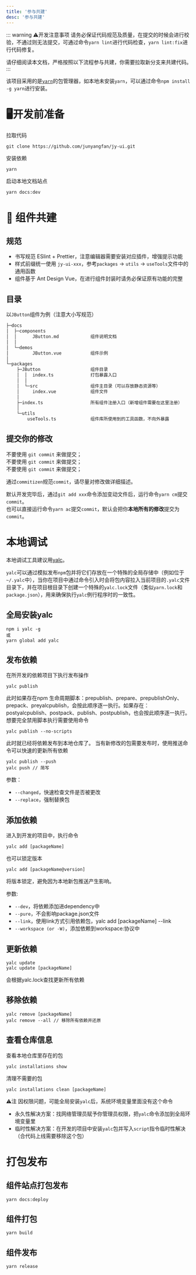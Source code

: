 ```yaml
---
title: '参与共建'
desc: '参与共建'
---
```


::: warning ⚠开发注意事项
请务必保证代码规范及质量，在提交的时候会进行校验，不通过则无法提交，可通过命令`yarn lint`进行代码检查，`yarn lint:fix`进行代码修复。

请仔细阅读本文档，严格按照以下流程参与共建，你需要拉取新分支来共建代码。
:::


该项目采用的是[`yarn`](https://yarnpkg.com/)的包管理器，如本地未安装`yarn`，可以通过命令`npm install -g yarn`进行安装。  

# 🖥开发前准备
拉取代码
```
git clone https://github.com/junyangfan/jy-ui.git
```

安装依赖
```
yarn
```

启动本地文档站点
```
yarn docs:dev
```

# 👋 组件共建

## 规范
- 书写规范 ESlint + Prettier，注意编辑器需要安装对应插件，增强提示功能
- 样式前缀统一使用 `jy-ui-xxx`，参考`packages` -> `utils` -> `useTools`文件中的通用函数
- 组件基于 Ant Design Vue，在进行组件封装时请务必保证原有功能的完整

## 目录
以`JButton`组件为例（注意大小写规范）

```txt
├─docs
│  ├─components
│  │      JButton.md			组件说明文档
│  │
│  └─demos
│         JButton.vue			组件示例
│
└─packages
    ├─JButton					组件目录
    │  │  index.ts				打包暴露入口
    │  │
    │  └─src					组件主目录（可以存放静态资源等）
    │     index.vue				组件文件
    │
    ├─index.ts					所有组件注册入口（新增组件需要在这里注册）
    │
    └─utils
        useTools.ts				组件库所使用到的工具函数，不向外暴露
```

## 提交你的修改
不要使用 `git commit` 来做提交；  
不要使用 `git commit` 来做提交；  
不要使用 `git commit` 来做提交；  

通过`commitizen`规范`commit`，请尽量对修改做详细描述。  

默认开发完毕后，通过`git add xxx`命令添加变动文件后，运行命令`yarn cm`提交`commit`。  
也可以直接运行命令`yarn ac`提交`commit`，默认会把你**本地所有的修改**提交为`commit`。

# 本地调试
本地调试工具建议用[yalc](https://github.com/wclr/yalc)。

`yalc`可以通过模拟发布`npm`包并将它们存放在一个特殊的全局存储中（例如位于`~/.yalc`中），当你在项目中通过命令引入时会将包内容拉入当前项目的`.yalc`文件目录下，并在项目根目录下创建一个特殊的`yalc.lock`文件（类似`yarn.lock`和`package.json`），用来确保执行`yalc`例行程序时的一致性。

## 全局安装yalc
```
npm i yalc -g
或
yarn global add yalc
```

## 发布依赖
在所开发的依赖项目下执行发布操作
```
yalc publish
```

此时如果存在npm 生命周期脚本：prepublish、prepare、prepublishOnly、prepack、preyalcpublish，会按此顺序逐一执行。如果存在：postyalcpublish、postpack、publish、postpublish，也会按此顺序逐一执行。
想要完全禁用脚本执行需要使用命令
```
yalc publish --no-scripts
```

此时就已经将依赖发布到本地仓库了。
当有新修改的包需要发布时，使用推送命令可以快速的更新所有依赖

```
yalc publish --push
yalc push // 简写
```

参数：
- `--changed`，快速检查文件是否被更改
- `--replace`，强制替换包

## 添加依赖
进入到开发的项目中，执行命令
```
yalc add [packageName]
```

也可以锁定版本
```
yalc add [packageName@version]
```

将版本锁定，避免因为本地新包推送产生影响。

参数:
- `--dev`，将依赖添加进dependency中
- `--pure`，不会影响package.json文件
- `--link`，使用link方式引用依赖包，yalc add [packageName] --link
- `--workspace (or -W)`，添加依赖到workspace:协议中

## 更新依赖
```
yalc update
yalc update [packageName]
```
会根据yalc.lock查找更新所有依赖

## 移除依赖
```
yalc remove [packageName]
yalc remove --all // 移除所有依赖并还原
```

## 查看仓库信息
查看本地仓库里存在的包
```
yalc installations show
```

清理不需要的包
```
yalc installations clean [packageName]
```

⚠注
因权限问题，可能全局安装`yalc`后，系统环境变量里面没有这个命令   
- 永久性解决方案：找网络管理员赋予你管理员权限，把`yalc`命令添加到全局环境变量里
- 临时性解决方案：在开发的项目中安装`yalc`包并写入`script`指令临时性解决（合代码上线需要移除这个包）

# 打包发布

## 组件站点打包发布
```
yarn docs:deploy
```

## 组件打包
```
yarn build
```

## 组件发布
```
yarn release
```

